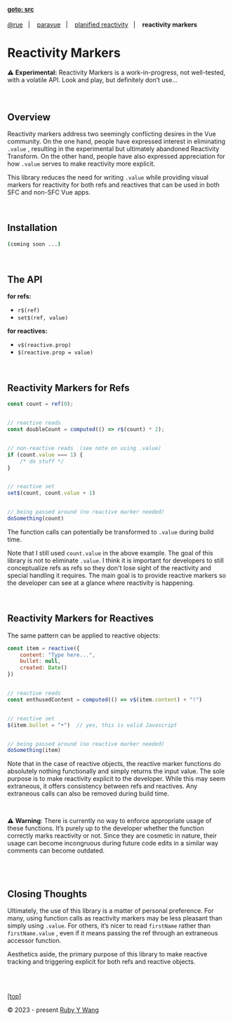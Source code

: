#### [goto: src](https://github.com/ruby-cube/rue/tree/main/packages/paravue)
[@rue](https://github.com/ruby-cube/rue#goto-src)  &nbsp;&nbsp;|&nbsp; &nbsp;  [paravue](https://github.com/ruby-cube/rue/tree/main/packages/paravue#goto-src)  &nbsp;&nbsp;|&nbsp; &nbsp; [planified reactivity](https://github.com/ruby-cube/rue/tree/main/packages/paravue/docs/planified-reactivity.md#goto-src)  &nbsp;&nbsp;|&nbsp; &nbsp; **reactivity markers**
# Reactivity Markers

<aside>
⚠️ <b>Experimental:</b> Reactivity Markers is a work-in-progress, not well-tested, with a volatile API. Look and play, but definitely don’t use…
</aside>
<br/>
<br/>

## Overview

Reactivity markers address two seemingly conflicting desires in the Vue community. On the one hand, people have expressed interest in eliminating `.value` , resulting in the experimental but ultimately abandoned Reactivity Transform. On the other hand, people have also expressed appreciation for how `.value` serves to make reactivity more explicit.

This library reduces the need for writing `.value` while providing visual markers for reactivity for both refs and reactives that can be used in both SFC and non-SFC Vue apps.

<br/>

## Installation

```bash
(coming soon ...)
```
</br>

## The API

**for refs:**
- `r$(ref)`
- `set$(ref, value)`

**for reactives:**
- `v$(reactive.prop)`
- `$(reactive.prop = value)`

<br/>

## Reactivity Markers for Refs

```ts
const count = ref(0);


// reactive reads
const doubleCount = computed(() => r$(count) * 2);


// non-reactive reads  (see note on using .value)
if (count.value === 1) {
    /* do stuff */
}


// reactive set
set$(count, count.value + 1)


// being passed around (no reactive marker needed)
doSomething(count)
```

The function calls can potentially be transformed to `.value` during build time. 

Note that I still used `count.value` in the above example. The goal of this library is not to eliminate `.value`. I think it is important for developers to still conceptualize refs as refs so they don't lose sight of the reactivity and special handling it requires. The main goal is to provide reactive markers so the developer can see at a glance where reactivity is happening.

<br/>

## Reactivity Markers for Reactives

The same pattern can be applied to reactive objects:

```js
const item = reactive({
    content: "Type here...",
    bullet: null,
    created: Date()
})


// reactive reads
const enthusedContent = computed(() => v$(item.content) + "!")


// reactive set
$(item.bullet = "•")  // yes, this is valid Javascript


// being passed around (no reactive marker needed)
doSomething(item)
```

Note that in the case of reactive objects, the reactive marker functions do absolutely nothing functionally and simply returns the input value. The sole purpose is to make reactivity explicit to the developer. While this may seem extraneous, it offers consistency between refs and reactives. Any extraneous calls can also be removed during build time.

<br/>

⚠️ **Warning**: There is currently no way to enforce appropriate usage of these functions. It’s purely up to the developer whether the function correctly marks reactivity or not. Since they are cosmetic in nature, their usage can become incongruous during future code edits in a similar way comments can become outdated.

<br/>
<br/> 

## Closing Thoughts

Ultimately, the use of this library is a matter of personal preference. For many, using function calls as reactivity markers may be less pleasant than simply using `.value`. For others, it’s nicer to read `firstName` rather than `firstName.value` , even if it means passing the ref through an extraneous accessor function. 

Aesthetics aside, the primary purpose of this library to make reactive tracking and triggering explicit for both refs and reactive objects.

<br/>
<br/>

[[top]](https://github.com/ruby-cube/rue/tree/main/packages/paravue/docs/reactivity-markers.md#goto-src)

© 2023 - present [Ruby Y Wang](https://github.com/ruby-cube)
